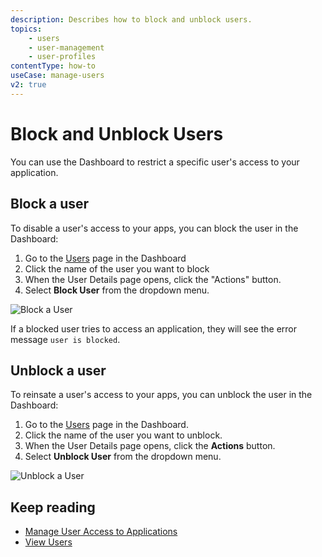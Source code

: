 ```yaml
---
description: Describes how to block and unblock users. 
topics:
    - users
    - user-management
    - user-profiles
contentType: how-to
useCase: manage-users
v2: true
---
```

# Block and Unblock Users

You can use the Dashboard to restrict a specific user's access to your application.

## Block a user

To disable a user's access to your apps, you can block the user in the Dashboard:

1. Go to the [Users](${manage_url}/#/users) page in the Dashboard
2. Click the name of the user you want to block
3. When the User Details page opens, click the "Actions" button.
4. Select **Block User** from the dropdown menu.

![Block a User](/media/articles/user-profile/user4.png)

If a blocked user tries to access an application, they will see the error message `user is blocked`.

## Unblock a user

To reinsate a user's access to your apps, you can unblock the user in the Dashboard:

1. Go to the [Users](${manage_url}/#/users) page in the Dashboard. 
2. Click the name of the user you want to unblock. 
3. When the User Details page opens, click the **Actions** button. 
4. Select **Unblock User** from the dropdown menu.

![Unblock a User](/media/articles/user-profile/user4.png)

## Keep reading

* [Manage User Access to Applications](/users/guides/manage-user-access-to-applications)
* [View Users](/users/guides/view-users)

